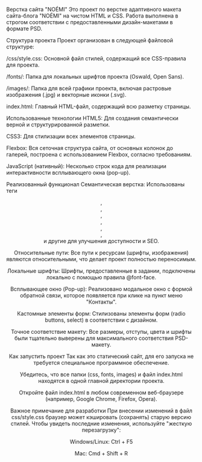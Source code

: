 Верстка сайта "NOÉMI"
Это проект по верстке адаптивного макета сайта-блога "NOÉMI" на чистом HTML и CSS. Работа выполнена в строгом соответствии с предоставленными дизайн-макетами в формате PSD.

Структура проекта
Проект организован в следующей файловой структуре:

/css/style.css: Основной файл стилей, содержащий все CSS-правила для проекта.

/fonts/: Папка для локальных шрифтов проекта (Oswald, Open Sans).

/images/: Папка для всей графики проекта, включая растровые изображения (.jpg) и векторные иконки (.svg).

index.html: Главный HTML-файл, содержащий всю разметку страницы.

Использованные технологии
HTML5: Для создания семантически верной и структурированной разметки.

CSS3: Для стилизации всех элементов страницы.

Flexbox: Вся сеточная структура сайта, от основных колонок до галерей, построена с использованием Flexbox, согласно требованиям.

JavaScript (нативный): Несколько строк кода для реализации интерактивности всплывающего окна (pop-up).

Реализованный функционал
Семантическая верстка: Использованы теги <header>, <main>, <section>, <article>, <aside>, <footer>, <nav> и другие для улучшения доступности и SEO.

Относительные пути: Все пути к ресурсам (шрифты, изображения) являются относительными, что делает проект полностью переносимым.

Локальные шрифты: Шрифты, предоставленные в задании, подключены локально с помощью правила @font-face.

Всплывающее окно (Pop-up): Реализовано модальное окно с формой обратной связи, которое появляется при клике на пункт меню "Контакты".

Кастомные элементы форм: Стилизованы элементы форм (radio buttons, select) в соответствии с дизайном.

Точное соответствие макету: Все размеры, отступы, цвета и шрифты были тщательно выверены для максимального соответствия PSD-макету.

Как запустить проект
Так как это статический сайт, для его запуска не требуется специальное программное обеспечение.

Убедитесь, что все папки (css, fonts, images) и файл index.html находятся в одной главной директории проекта.

Откройте файл index.html в любом современном веб-браузере (например, Google Chrome, Firefox, Opera).

Важное примечание для разработки
При внесении изменений в файл css/style.css браузер может кэшировать (сохранять) старую версию стилей. Чтобы увидеть последние изменения, используйте "жесткую перезагрузку":

Windows/Linux: Ctrl + F5

Mac: Cmd + Shift + R